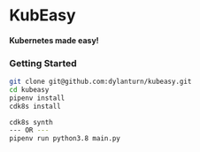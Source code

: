 # KubEasy
#### Kubernetes made easy!

### Getting Started
``` bash
git clone git@github.com:dylanturn/kubeasy.git
cd kubeasy
pipenv install
cdk8s install

cdk8s synth
--- OR ---
pipenv run python3.8 main.py
```